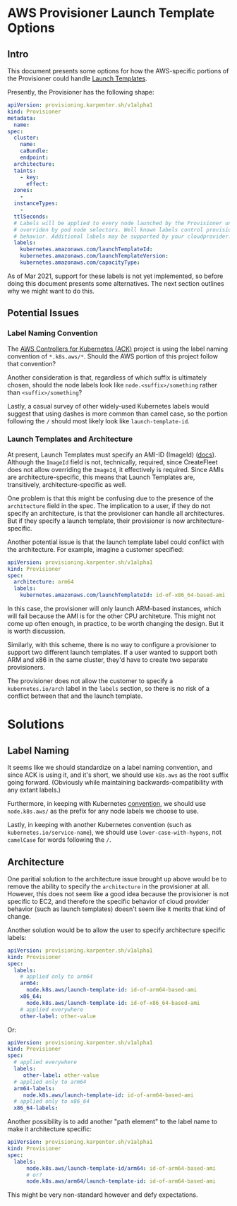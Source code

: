 # AWS Provisioner Launch Template Options

## Intro

This document presents some options for how the AWS-specific portions
of the Provisioner could handle [Launch
Templates](https://docs.aws.amazon.com/AWSEC2/latest/UserGuide/ec2-launch-templates.html).

Presently, the Provisioner has the following shape:

```yaml
apiVersion: provisioning.karpenter.sh/v1alpha1
kind: Provisioner
metadata:
  name:
spec:
  cluster:
    name:
    caBundle:
    endpoint:
  architecture:
  taints:
    - key:
      effect:
  zones:
	- 
  instanceTypes:
    -
  ttlSeconds:
  # Labels will be applied to every node launched by the Provisioner unless
  # overriden by pod node selectors. Well known labels control provisioning
  # behavior. Additional labels may be supported by your cloudprovider.
  labels:
    kubernetes.amazonaws.com/launchTemplateId:
    kubernetes.amazonaws.com/launchTemplateVersion:
    kubernetes.amazonaws.com/capacityType:
```

As of Mar 2021, support for these labels is not yet implemented, so
before doing this document presents some alternatives. The next
section outlines why we might want to do this.

## Potential Issues

### Label Naming Convention

The [AWS Controllers for Kubernetes
(ACK)](https://github.com/aws-controllers-k8s/community) project is
using the label naming convention of `*.k8s.aws/*`. Should the AWS
portion of this project follow that convention?

Another consideration is that, regardless of which suffix is
ultimately chosen, should the node labels look like
`node.<suffix>/something` rather than `<suffix>/something`?

Lastly, a casual survey of other widely-used Kubernetes labels would
suggest that using dashes is more common than camel case, so the
portion following the `/` should most likely look like
`launch-template-id`.

### Launch Templates and Architecture

At present, Launch Templates must specify an AMI-ID (ImageId)
([docs](https://docs.aws.amazon.com/AWSEC2/latest/APIReference/API_RequestLaunchTemplateData.html)).
Although the `ImageId` field is not, technically, required, since
CreateFleet does not allow overriding the `ImageId`, it effectively is
required. Since AMIs are architecture-specific, this means that Launch
Templates are, transitively, architecture-specific as well.

One problem is that this might be confusing due to the presence of the
`architecture` field in the spec. The implication to a user, if they
do not specify an architecture, is that the provisioner can handle all
architectures. But if they specify a launch template, their
provisioner is now architecture-specific.

Another potential issue is that the launch template label could
conflict with the architecture. For example, imagine a customer
specified:

```yaml
apiVersion: provisioning.karpenter.sh/v1alpha1
kind: Provisioner
spec:
  architecture: arm64
  labels:
    kubernetes.amazonaws.com/launchTemplateId: id-of-x86_64-based-ami
```

In this case, the provisioner will only launch ARM-based instances,
which will fail because the AMI is for the other CPU architeture. This
might not come up often enough, in practice, to be worth changing the
design. But it is worth discussion.

Similarly, with this scheme, there is no way to configure a
provisioner to support two different launch templates. If a user
wanted to support both ARM and x86 in the same cluster, they'd have to
create two separate provisioners.

The provisioner does not allow the customer to specify a
`kubernetes.io/arch` label in the `labels` section, so there is no
risk of a conflict between that and the launch template.

# Solutions

## Label Naming

It seems like we should standardize on a label naming convention, and
since ACK is using it, and it's short, we should use `k8s.aws` as the
root suffix going forward. (Obviously while maintaining
backwards-compatibility with any extant labels.)

Furthermore, in keeping with Kubernetes
[convention](https://kubernetes.io/docs/reference/labels-annotations-taints/#nodekubernetesioinstance-type),
we should use `node.k8s.aws/` as the prefix for any node labels we
choose to use.

Lastly, in keeping with another Kubernetes convention (such as
`kubernetes.io/service-name`), we should use `lower-case-with-hypens`,
not `camelCase` for words following the `/`.

## Architecture

One paritial solution to the architecture issue brought up above would
be to remove the ability to specify the `architecture` in the
provisioner at all. However, this does not seem like a good idea
because the provisioner is not specific to EC2, and therefore the
specific behavior of cloud provider behavior (such as launch
templates) doesn't seem like it merits that kind of change.

Another solution would be to allow the user to specify architecture
specific labels:

```yaml
apiVersion: provisioning.karpenter.sh/v1alpha1
kind: Provisioner
spec:
  labels:
	# applied only to arm64
    arm64:
	  node.k8s.aws/launch-template-id: id-of-arm64-based-ami
	x86_64:
	  node.k8s.aws/launch-template-id: id-of-x86_64-based-ami
    # applied everywhere
	other-label: other-value
```

Or:

```yaml
apiVersion: provisioning.karpenter.sh/v1alpha1
kind: Provisioner
spec:
  # applied everywhere
  labels:
 	 other-label: other-value
  # applied only to arm64
  arm64-labels:
	 node.k8s.aws/launch-template-id: id-of-arm64-based-ami
  # applied only to x86_64
  x86_64-labels:
```

Another possibility is to add another "path element" to the label name
to make it architecture specific:

```yaml
apiVersion: provisioning.karpenter.sh/v1alpha1
kind: Provisioner
spec:
  labels:
	  node.k8s.aws/launch-template-id/arm64: id-of-arm64-based-ami
	  # or?
	  node.k8s.aws/arm64/launch-template-id: id-of-arm64-based-ami
```

This might be very non-standard however and defy expectations.
